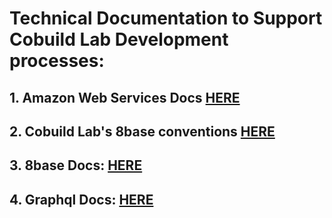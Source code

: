 # Technical Documentation to Support Cobuild Lab Development processes:


## 1. Amazon Web Services Docs [HERE](/aws.md)
## 2. Cobuild Lab's 8base conventions [HERE](https://github.com/cobuildlab/coding-docs/blob/master/conventions/conventions-for-creating-8base-applications.md)
## 3. 8base Docs: [HERE](/8base.md)
## 4. Graphql Docs: [HERE](/graphql.md)
